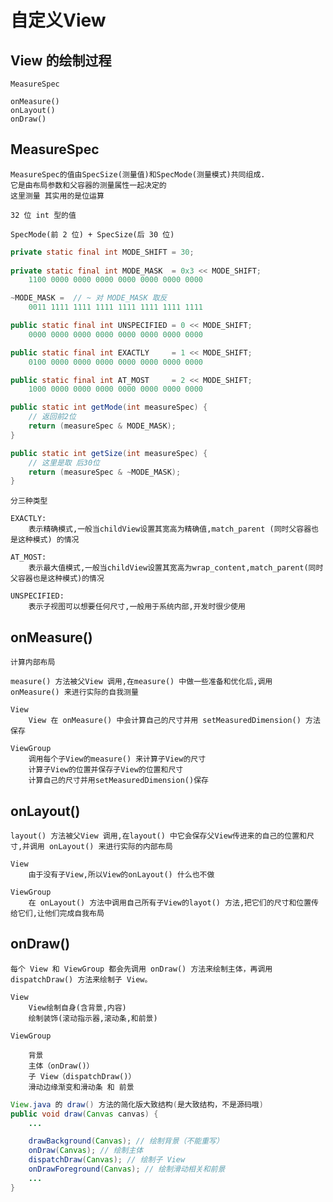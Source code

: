 # 自定义View

## View 的绘制过程

    MeasureSpec

    onMeasure() 
    onLayout() 
    onDraw()

## MeasureSpec 

    MeasureSpec的值由SpecSize(测量值)和SpecMode(测量模式)共同组成.
    它是由布局参数和父容器的测量属性一起决定的
    这里测量 其实用的是位运算

    32 位 int 型的值

    SpecMode(前 2 位) + SpecSize(后 30 位)

``` java
private static final int MODE_SHIFT = 30;
  
private static final int MODE_MASK  = 0x3 << MODE_SHIFT;
    1100 0000 0000 0000 0000 0000 0000 0000

~MODE_MASK =  // ~ 对 MODE_MASK 取反
    0011 1111 1111 1111 1111 1111 1111 1111

public static final int UNSPECIFIED = 0 << MODE_SHIFT;
    0000 0000 0000 0000 0000 0000 0000 0000 

public static final int EXACTLY     = 1 << MODE_SHIFT;
    0100 0000 0000 0000 0000 0000 0000 0000 

public static final int AT_MOST     = 2 << MODE_SHIFT;
    1000 0000 0000 0000 0000 0000 0000 0000 

public static int getMode(int measureSpec) {
    // 返回前2位
    return (measureSpec & MODE_MASK);
}

public static int getSize(int measureSpec) {
    // 这里是取 后30位
    return (measureSpec & ~MODE_MASK);
}
```

    分三种类型

    EXACTLY:
        表示精确模式,一般当childView设置其宽高为精确值,match_parent (同时父容器也是这种模式) 的情况

    AT_MOST:
        表示最大值模式,一般当childView设置其宽高为wrap_content,match_parent(同时父容器也是这种模式)的情况

    UNSPECIFIED:
        表示子视图可以想要任何尺寸,一般用于系统内部,开发时很少使用

## onMeasure()

    计算内部布局

    measure() 方法被父View 调用,在measure() 中做一些准备和优化后,调用 onMeasure() 来进行实际的自我测量

    View
        View 在 onMeasure() 中会计算自己的尺寸并用 setMeasuredDimension() 方法保存

    ViewGroup
        调用每个子View的measure() 来计算子View的尺寸
        计算子View的位置并保存子View的位置和尺寸
        计算自己的尺寸并用setMeasuredDimension()保存

## onLayout()

    layout() 方法被父View 调用,在layout() 中它会保存父View传进来的自己的位置和尺寸,并调用 onLayout() 来进行实际的内部布局

    View
        由于没有子View,所以View的onLayout() 什么也不做
    
    ViewGroup
        在 onLayout() 方法中调用自己所有子View的layot() 方法,把它们的尺寸和位置传给它们,让他们完成自我布局

## onDraw()

    每个 View 和 ViewGroup 都会先调用 onDraw() 方法来绘制主体，再调用 dispatchDraw() 方法来绘制子 View。

    View
        View绘制自身(含背景,内容)
        绘制装饰(滚动指示器,滚动条,和前景)

    ViewGroup

        背景
        主体（onDraw()）
        子 View（dispatchDraw()）
        滑动边缘渐变和滑动条 和 前景
 
``` java  
View.java 的 draw() 方法的简化版大致结构(是大致结构，不是源码哦)
public void draw(Canvas canvas) {
    ...

    drawBackground(Canvas); // 绘制背景（不能重写）
    onDraw(Canvas); // 绘制主体
    dispatchDraw(Canvas); // 绘制子 View
    onDrawForeground(Canvas); // 绘制滑动相关和前景
    ...
}
```
